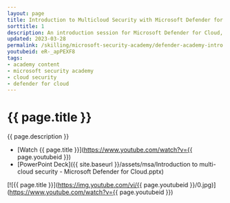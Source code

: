 ```yaml
---
layout: page
title: Introduction to Multicloud Security with Microsoft Defender for Cloud
sorttitle: 1
description: An introduction session for Microsoft Defender for Cloud, exploring key security challenges facing the industry, Defender for Cloud's core features, its comprehensive protection across varying workloads, along with a demo highlighting baseline capabilities for all your Azure, on-premises, and multicloud resources.
updated: 2023-03-28
permalink: /skilling/microsoft-security-academy/defender-academy-intro
youtubeid: eR-_apPEXF8
tags: 
- academy content
- microsoft security academy
- cloud security
- defender for cloud
---
```


# {{ page.title }}

{{ page.description }}

* [Watch {{ page.title }}](https://www.youtube.com/watch?v={{ page.youtubeid }})
* [PowerPoint Deck]({{ site.baseurl }}/assets/msa/Introduction to multi-cloud security - Microsoft Defender for Cloud.pptx)

[![{{ page.title }}](https://img.youtube.com/vi/{{ page.youtubeid }}/0.jpg)](https://www.youtube.com/watch?v={{ page.youtubeid }})